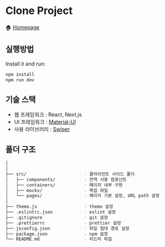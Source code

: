 # Clone Project

:house: [Homepage](https://distracted-leavitt-655cd9.netlify.app)

## 실행방법

Install it and run:

```sh
npm install
npm run dev
```

## 기술 스택

- 웹 프레임워크 : React, Next.js
- UI 프레임워크 : [Material-UI](https://material-ui.com/)
- 사용 라이브러리 : [Swiper](https://swiperjs.com/react)

## 폴더 구조

```bash
│
│
├── src/                      - 클라이언트 사이드 폴더
│   ├── components/           - 전역 사용 컴포넌트
│   ├── containers/           - 페이지 내부 구현
│   ├── mocks/                - 목업 파일
│   └── pages/                - 페이지 기본 설정, URL path 설정
│ 
├── theme.js                  - theme 설정
├── .eslintrc.json            - eslint 설정
├── .gitignore                - git 설정
├── .prettierrc               - prettier 설정
├── jsconfig.json             - 파일 절대 경로 설정
├── package.json              - npm 설정
└── README.md                 - 리드미 파일
```
